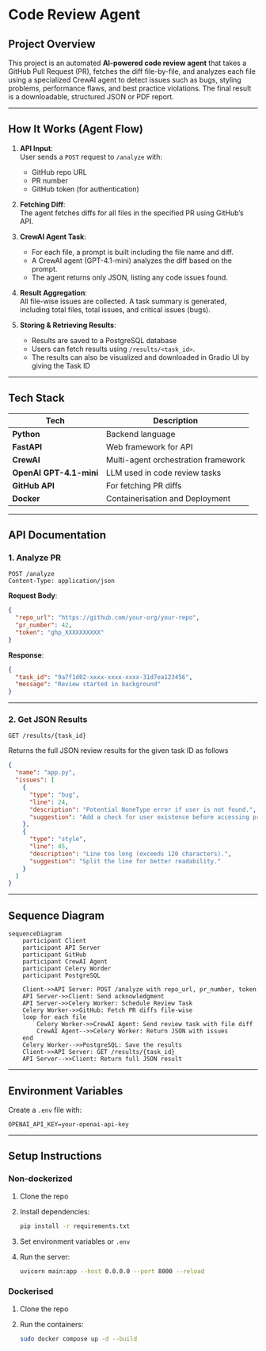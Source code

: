 # Code Review Agent 

## Project Overview

This project is an automated **AI-powered code review agent** that takes a GitHub Pull Request (PR), fetches the diff file-by-file, and analyzes each file using a specialized CrewAI agent to detect issues such as bugs, styling problems, performance flaws, and best practice violations. The final result is a downloadable, structured JSON or PDF report.

---

## How It Works (Agent Flow)

1. **API Input**:  
   User sends a `POST` request to `/analyze` with:
   - GitHub repo URL
   - PR number
   - GitHub token (for authentication)

2. **Fetching Diff**:  
   The agent fetches diffs for all files in the specified PR using GitHub’s API.

3. **CrewAI Agent Task**:
   - For each file, a prompt is built including the file name and diff.
   - A CrewAI agent (GPT-4.1-mini) analyzes the diff based on the prompt.
   - The agent returns only JSON, listing any code issues found.

4. **Result Aggregation**:  
   All file-wise issues are collected. A task summary is generated, including total files, total issues, and critical issues (bugs).

5. **Storing & Retrieving Results**:
   - Results are saved to a PostgreSQL database
   - Users can fetch results using `/results/<task_id>`.
   - The results can also be visualized and downloaded in Gradio UI by giving the Task ID

---

## Tech Stack

| Tech        | Description                          |
|-------------|--------------------------------------|
| **Python**  | Backend language                     |
| **FastAPI** | Web framework for API                |
| **CrewAI**  | Multi-agent orchestration framework  |
| **OpenAI GPT-4.1-mini** | LLM used in code review tasks |
| **GitHub API** | For fetching PR diffs             |
| **Docker** | Containerisation and Deployment             |

---

## API Documentation

### 1. Analyze PR

```http
POST /analyze
Content-Type: application/json
````

**Request Body**:

```json
{
  "repo_url": "https://github.com/your-org/your-repo",
  "pr_number": 42,
  "token": "ghp_XXXXXXXXXX"
}
```

**Response**:

```json
{
  "task_id": "9a7f1d02-xxxx-xxxx-xxxx-31d7ea123456",
  "message": "Review started in background"
}
```

---

### 2. Get JSON Results

```http
GET /results/{task_id}
```

Returns the full JSON review results for the given task ID as follows

```json
{
  "name": "app.py",
  "issues": [
    {
      "type": "bug",
      "line": 24,
      "description": "Potential NoneType error if user is not found.",
      "suggestion": "Add a check for user existence before accessing properties."
    },
    {
      "type": "style",
      "line": 45,
      "description": "Line too long (exceeds 120 characters).",
      "suggestion": "Split the line for better readability."
    }
  ]
}
```

---

## Sequence Diagram

```mermaid
sequenceDiagram
    participant Client
    participant API Server
    participant GitHub
    participant CrewAI Agent
    participant Celery Worder
    participant PostgreSQL

    Client->>API Server: POST /analyze with repo_url, pr_number, token
    API Server->>Client: Send acknowledgment
    API Server->>Celery Worker: Schedule Review Task
    Celery Worker->>GitHub: Fetch PR diffs file-wise
    loop for each file
        Celery Worker->>CrewAI Agent: Send review task with file diff
        CrewAI Agent-->>Celery Worker: Return JSON with issues
    end
    Celery Worker-->>PostgreSQL: Save the results
    Client->>API Server: GET /results/{task_id}
    API Server-->>Client: Return full JSON result
```

---

## Environment Variables

Create a `.env` file with:

```
OPENAI_API_KEY=your-openai-api-key
```

---

## Setup Instructions

### Non-dockerized

1. Clone the repo
2. Install dependencies:

   ```bash
   pip install -r requirements.txt
   ```
3. Set environment variables or `.env`
4. Run the server:

   ```bash
   uvicorn main:app --host 0.0.0.0 --port 8000 --reload
   ```

### Dockerised

1. Clone the repo
2. Run the containers:

    ```bash
   sudo docker compose up -d --build
   ```

